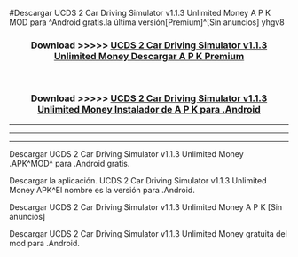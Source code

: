 #Descargar UCDS 2 Car Driving Simulator v1.1.3 Unlimited Money  A P K MOD para ^Android gratis.la última versión[Premium]^[Sin anuncios] yhgv8



<div align="center">
<h3>Download >>>>> <a href="https://es-web.web.app/?es= ${title}">UCDS 2 Car Driving Simulator v1.1.3 Unlimited Money  Descargar A P K Premium</a></h3><br>

<h3>Download >>>>> <a href="https://es-web.web.app/?es= ${title}">UCDS 2 Car Driving Simulator v1.1.3 Unlimited Money  Instalador de A P K para .Android</a></h3>
</div>


----------------------------------------------------------

----------------------------------------------------------

----------------------------------------------------------

Descargar UCDS 2 Car Driving Simulator v1.1.3 Unlimited Money  .APK^MOD^ para .Android gratis.

Descargar la aplicación. UCDS 2 Car Driving Simulator v1.1.3 Unlimited Money  APK^El nombre es la versión para .Android.

Descargar UCDS 2 Car Driving Simulator v1.1.3 Unlimited Money  A P K [Sin anuncios]

Descargar UCDS 2 Car Driving Simulator v1.1.3 Unlimited Money  gratuita del mod para .Android.